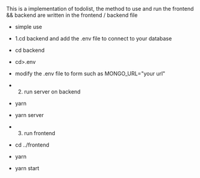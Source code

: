 This is a implementation of todolist, the method to use and run the frontend && backend are written in the frontend / backend file

- simple use

- 1.cd backend and add the .env file to connect to your database
-   cd backend
-   cd>.env
-   modify the .env file to form such as MONGO_URL="your url"
- 2. run server on backend
-   yarn
-   yarn server
- 3. run frontend
-   cd ../frontend
-   yarn
-   yarn start